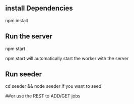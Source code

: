 ## install Dependencies
npm install

## Run the server
npm start

npm start will automatically start the worker with the server

## Run seeder
cd seeder && node seeder if you want to seed 

##or
use the REST to ADD/GET jobs 